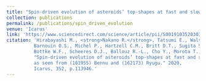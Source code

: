 ```yaml
---
title: "Spin-driven evolution of asteroids’ top-shapes at fast and slow spins as seen from (101955) Bennu and (162173) Ryugu"
collection: publications
permalink: /publications/spin_driven_evolution
venue: 'Icarus'
link: 'https://www.sciencedirect.com/science/article/pii/S0019103520303201'
citation: 'Hirabayashi M., <strong>Nakano R.</strong>, Tatsumi E., Walsh K.J.,
          Barnouin O.S., Michel P., Hartzell C.M., Britt D.T., Sugita S., Watanabe S.I.,
          Bottke W.F., Scheeres D.J., Ballouz R.-L., Cho Y., Morota T., Howell E.S., Lauretta D.S.,
          "Spin-driven evolution of asteroids’ top-shapes at fast and slow spins
          as seen from (101955) Bennu and (162173) Ryugu." 2020,
          Icarus, 352, p.113946.'
---
```

